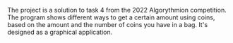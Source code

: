 The project is a solution to task 4 from the 2022 Algorythmion competition. 
The program shows different ways to get a certain amount using coins, based on the amount and the number of coins you have in a bag. It's designed as a graphical application.
 
 
